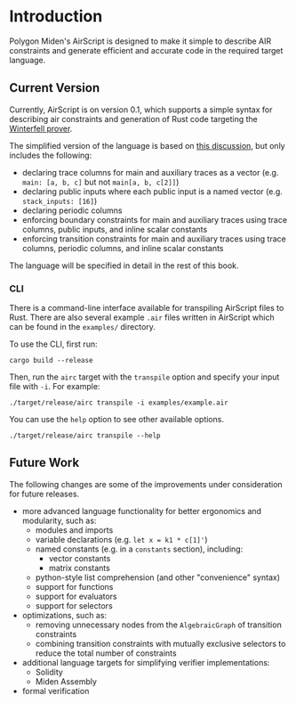 # Introduction

Polygon Miden's AirScript is designed to make it simple to describe AIR constraints and generate efficient and accurate code in the required target language.

## Current Version

Currently, AirScript is on version 0.1, which supports a simple syntax for describing air constraints and generation of Rust code targeting the [Winterfell prover](https://github.com/novifinancial/winterfell).

The simplified version of the language is based on [this discussion](https://github.com/maticnetwork/miden/discussions/254), but only includes the following:

- declaring trace columns for main and auxiliary traces as a vector (e.g. `main: [a, b, c]` but not `main[a, b, c[2]]`)
- declaring public inputs where each public input is a named vector (e.g. `stack_inputs: [16]`)
- declaring periodic columns
- enforcing boundary constraints for main and auxiliary traces using trace columns, public inputs, and inline scalar constants
- enforcing transition constraints for main and auxiliary traces using trace columns, periodic columns, and inline scalar constants

The language will be specified in detail in the rest of this book.

### CLI

There is a command-line interface available for transpiling AirScript files to Rust. There are also several example `.air` files written in AirScript which can be found in the `examples/` directory.

To use the CLI, first run:

```
cargo build --release
```

Then, run the `airc` target with the `transpile` option and specify your input file with `-i`. For example:

```
./target/release/airc transpile -i examples/example.air
```

You can use the `help` option to see other available options.

```
./target/release/airc transpile --help
```

## Future Work

The following changes are some of the improvements under consideration for future releases.

- more advanced language functionality for better ergonomics and modularity, such as:
  - modules and imports
  - variable declarations (e.g. `let x = k1 * c[1]'`)
  - named constants (e.g. in a `constants` section), including:
    - vector constants
    - matrix constants
  - python-style list comprehension (and other "convenience" syntax)
  - support for functions
  - support for evaluators
  - support for selectors
- optimizations, such as:
  - removing unnecessary nodes from the `AlgebraicGraph` of transition constraints
  - combining transition constraints with mutually exclusive selectors to reduce the total number of constraints
- additional language targets for simplifying verifier implementations:
  - Solidity
  - Miden Assembly
- formal verification
